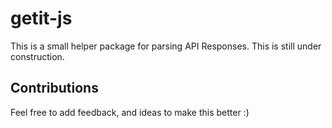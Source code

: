 # getit-js #
This is a small helper package for parsing API Responses.
This is still under construction.

## Contributions ##

Feel free to add feedback, and ideas to make this better :)
